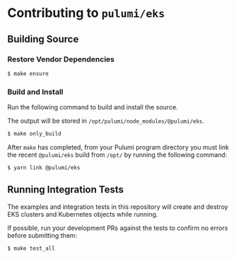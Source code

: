 # Contributing to `pulumi/eks`

## Building Source

### Restore Vendor Dependencies

```bash
$ make ensure
```

### Build and Install

Run the following command to build and install the source.

The output will be stored in `/opt/pulumi/node_modules/@pulumi/eks`.

```bash
$ make only_build
```

After `make` has completed, from your Pulumi program directory you must link the recent `@pulumi/eks` build from `/opt/` by running the following command:

```bash
$ yarn link @pulumi/eks
```

## Running Integration Tests

The examples and integration tests in this repository will create and destroy EKS clusters and Kubernetes objects while running.

If possible, run your development PRs against the tests to confirm no errors
before submitting them:

```bash
$ make test_all
```
